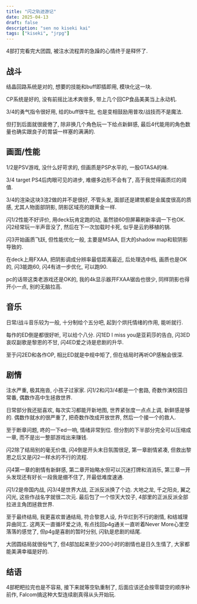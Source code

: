 ```yaml
---
title: "闪之轨迹游记"
date: 2025-04-13
draft: false
description: "sen no kiseki kai"
tags: ["kiseki", "jrpg"]
---
```


4部打完看完大团圆, 被注水流程弄的急躁的心情终于是释怀了.

## 战斗

结晶回路系统是对的, 想要的技能和buff即插即用, 模块化这一块.

CP系统是好的, 没有前摇比法术爽很多, 带上几个回CP食品美美当上永动机.

3/4的勇气指令很好用, 给的buff很牛批, 也是变相鼓励用普攻/战技而不是魔法.

但打到后面就很疲倦了, 除非换几个角色玩一下给点新鲜感, 最后4代能用的角色数量也确实跟良子的胃袋一样塞的满满的.

## 画面/性能

1/2是PSV游戏, 没什么好苛求的, 但画质是PSP水平的, 一股GTASA的味.

3/4 target PS4后肉眼可见的进步, 难绷多边形不会有了, 高于我觉得画质烂的阈值.

3/4的渲染这块3渲2做的并不是很好, 不管头发, 面部还是建筑都是金属度很高的质感, 尤其人物面部阴影, 阴影区域亮的跟黄金一样.

闪1/2性能不好评价, 用deck玩肯定跑的动, 虽然锁60但屏幕刷新率调一下也OK. 闪2经常玩一半声音没了, 然后在下一次加载时卡死, 似乎是云豹移植的锅.

闪3开始画质飞跃, 但性能优化一般, 主要是MSAA, 巨大的shadow map和软阴影导致的.

在deck上用FXAA, 把阴影调成分辨率最低距离最近, 后处理选中档, 画质也是OK的, 闪3能跑60, 闪4有进一步优化, 可以跑90.

pc的话带这类老游戏还是OK的, 我的4k显示器开FXAA锯齿也很少, 同样阴影也得开小一点, 别的无脑拉高.

## 音乐

日常/战斗音乐较为一般, 十分制给个五分吧, 起到个烘托情绪的作用, 能听就行.

每作的ED倒是都很好听, 可以给个八分. 闪1ED I miss you是亚莉莎的告白, 闪3ED哀叹副歌是黎恩的不甘, 闪4ED爱之诗是悲剧的升华.

至于闪2ED和各作OP, 相比ED就是中规中矩了, 但在结局时再听OP感触会很深.

## 剧情

注水严重, 极其拖沓, 小孩子过家家. 闪1/2和闪3/4都是一个套路, 奇数作演校园日常番, 偶数作高中生拯救世界.

日常部分我还挺喜欢, 每次实习都能开新地图, 世界紧张度一点点上调, 新鲜感是够的. 偶数作就水的很严重了, 把奇数作改成开放世界, 然后一个接一个的救人.

至于断章问题, 咚的一下ed一响, 情绪非常到位. 但分割的下半部分完全可以压缩成一章, 而不是出一整部游戏出来赚钱.

闪2除了结局别的毫无价值, 闪4倒是开头末日氛围很足, 第一章剧情紧凑, 但救出黎恩之后又是闪2一样水的不行的流程.

闪4第一章的剧情有新鲜感, 第二章开始略水但可以沉迷打牌和消消乐, 第三章一开头发现还有好长一段我是绷不住了, 开最低难度速通.

闪1/2是帝国内战, 闪3/4是世界大战, 正派反派换了个边. 大地之龙, 千之阳炎, 翼之闪光, 这些作战名字就很二次元. 最后包了一个惊天大饺子, 4部里的正派反派全部拉进主角团拯救世界.

至于最终结局, 我更喜欢普通结局, 符合黎恩人设, 升华烂到不行的剧情, 和结城理异曲同工. 这两天一直循环爱之诗, 有点找回p4g通关一直听着Never More心里空落落的感觉了, 但p4g是喜剧的暂时分别, 闪轨是悲剧的结尾.

大团圆结局就很俗气了, 但4部加起来至少200小时的剧情也是日久生情了, 大家都能美满幸福是好的.

## 结语

4部粑粑拉完也是不容易, 接下来就等空轨重制了, 后面应该还会按零碧空的顺序补前作, Falcom搞这种大型连续剧真得从头开始玩.
